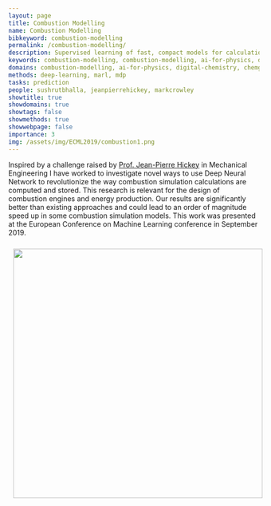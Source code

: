 ```yaml
---
layout: page
title: Combustion Modelling
name: Combustion Modelling
bibkeyword: combustion-modelling
permalink: /combustion-modelling/
description: Supervised learning of fast, compact models for calculations needed to simulate combustion. 
keywords: combustion-modelling, combustion-modelling, ai-for-physics, digital-chemistry, chemgymrl, ai-for-physics, ai-for-science, deep-learning, marl, mdp, prediction
domains: combustion-modelling, ai-for-physics, digital-chemistry, chemgymrl, ai-for-physics, ai-for-science
methods: deep-learning, marl, mdp
tasks: prediction
people: sushrutbhalla, jeanpierrehickey, markcrowley
showtitle: true
showdomains: true
showtags: false
showmethods: true
showwebpage: false
importance: 3
img: /assets/img/ECML2019/combustion1.png
---
```

Inspired by a challenge raised by [Prof. Jean-Pierre Hickey](/people/jeanpierrehickey/) in Mechanical Engineering I have worked to investigate novel ways to use Deep Neural Network to revolutionize the way combustion simulation calculations are computed and stored. 
This research is relevant for the design of combustion engines and energy production. 
Our results are significantly better than existing approaches and could lead to an order of magnitude speed up in some combustion simulation models. This work was presented at the European Conference on Machine Learning conference in September 2019. 


<img src="/assets/img/ECML2019/combustionnetwork.png" style="width: 500px; padding: 10px; align: center;">



